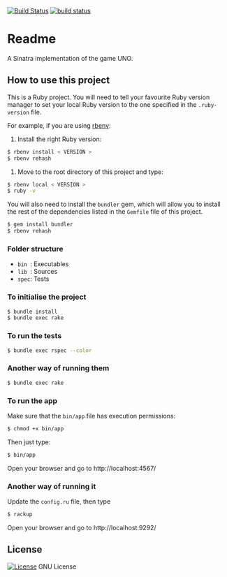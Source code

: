 [![Build Status](https://travis-ci.org/octopusinvitro/uno.svg?branch=master)](https://travis-ci.org/octopusinvitro/uno)
[![build status](https://gitlab.com/me-stevens/uno/badges/master/build.svg)](https://gitlab.com/me-stevens/uno/commits/master)


# Readme

A Sinatra implementation of the game UNO.


## How to use this project

This is a Ruby project.
You will need to tell your favourite Ruby version manager to set your local Ruby version to the one specified in the `.ruby-version` file.

For example, if you are using [rbenv](https://cbednarski.com/articles/installing-ruby/):

1. Install the right Ruby version:
```bash
$ rbenv install < VERSION >
$ rbenv rehash
```
1. Move to the root directory of this project and type:
```bash
$ rbenv local < VERSION >
$ ruby -v
```

You will also need to install the `bundler` gem, which will allow you to install the rest of the dependencies listed in the `Gemfile` file of this project.

```bash
$ gem install bundler
$ rbenv rehash
```


### Folder structure

* `bin `: Executables
* `lib `: Sources
* `spec`: Tests


### To initialise the project

```bash
$ bundle install
$ bundle exec rake
```


### To run the tests

```bash
$ bundle exec rspec --color
```


### Another way of running them

```bash
$ bundle exec rake
```


### To run the app

Make sure that the `bin/app` file has execution permissions:

```bash
$ chmod +x bin/app
```

Then just type:

```bash
$ bin/app
```

Open your browser and go to http://localhost:4567/


### Another way of running it

Update the `config.ru` file, then type

```bash
$ rackup
```

Open your browser and go to http://localhost:9292/


## License

[![License](https://img.shields.io/badge/gnu-license-green.svg?style=flat)](https://opensource.org/licenses/GPL-2.0)
GNU License
